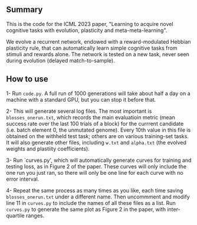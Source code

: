 ## Summary

This is the code for the ICML 2023 paper, "Learning to acquire novel cognitive tasks with evolution, plasticity and meta-meta-learning".

We evolve a recurrent  network, endowed with a reward-modulated Hebbian
plasticity rule, that can  automatically learn simple cognitive tasks from
stimuli and rewards alone. The network is tested on a new task, never seen
during evolution (delayed match-to-sample).

## How to use

1- Run  `code.py`. A full  run  of 1000 generations will take about half a day on a machine with a standard GPU, but you can stop it before that.

2- This will  generate several log files. The most important  is
`blosses_onerun.txt`, which records the main evaluatioin metric (mean success
rate over the last 100 trials of a  block) for the currrent candidate (i.e.
batch element 0, the unmutated genome). Every 10th value in this file is obtained on the withheld test task; others are on various training-set tasks. It will also generate other files, including `w.txt` and `alpha.txt` (the evolved weights and plastiity coefficients).

3- Run `curves.py', which  will automatically generate curves for training and testing loss, as in Figure 2 of the paper. These curves will only include the one run you just ran, so there will only be one line for each curve with no error interval.

4- Repeat the same process as many times as you like, each time saving `blosses_onerun.txt` under a different name. Then uncommment and modify line 11 in `curves.py` to include the names of all these files as a list.  Run `curves.py` to generate the same plot as Figure 2 in the paper, with inter-quartile ranges.

